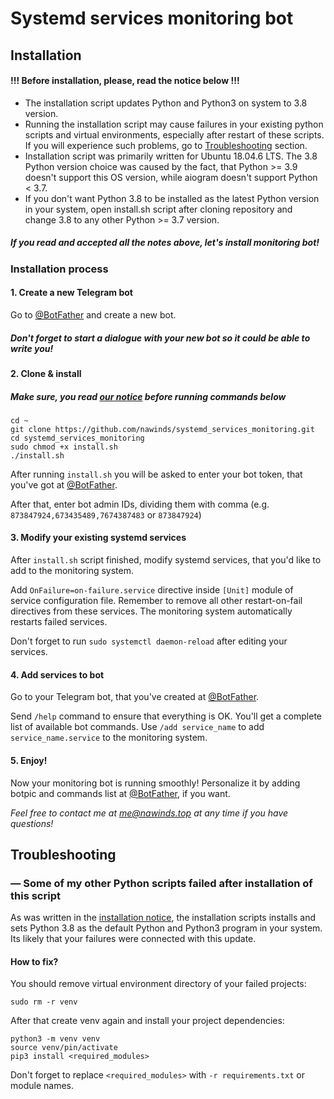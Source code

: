# Systemd services monitoring bot
## Installation
#### !!! Before installation, please, read the notice below !!!
- The installation script updates Python and Python3 on system to 3.8 version. 
- Running the installation script may cause failures in your existing python scripts and 
virtual environments, especially after restart of these scripts. If you will experience 
such problems, go to [Troubleshooting](#Troubleshooting) section.
- Installation script was primarily written for Ubuntu 18.04.6 LTS. The 3.8 Python 
version choice was caused by the fact, that Python >= 3.9 doesn't support this OS version, 
while aiogram doesn't support Python < 3.7.
- If you don't want Python 3.8 to be installed as the latest Python version in your system,
open install.sh script after cloning repository and change 3.8 to any other Python >= 3.7 
version.
##### If you read and accepted all the notes above, let's install monitoring bot!

### Installation process
#### 1. Create a new Telegram bot
Go to [@BotFather](https://t.me/BotFather) and create a new bot.
##### Don't forget to start a dialogue with your new bot so it could be able to write you!

#### 2. Clone & install
##### Make sure, you read [our notice](#Installation) before running commands below
```shell script
cd ~
git clone https://github.com/nawinds/systemd_services_monitoring.git
cd systemd_services_monitoring
sudo chmod +x install.sh
./install.sh
```
After running `install.sh` you will be asked to enter your bot token, that you've got at 
[@BotFather](https://t.me/BotFather).

After that, enter bot admin IDs, dividing them with 
comma (e.g. `873847924,673435489,7674387483` or `873847924`)

#### 3. Modify your existing systemd services
After `install.sh` script finished, modify systemd services, that you'd like 
to add to the monitoring system.

Add `OnFailure=on-failure.service` directive inside `[Unit]` module 
of service configuration file. Remember to remove all other restart-on-fail 
directives from these services. The monitoring system automatically 
restarts failed services.

Don't forget to run `sudo systemctl daemon-reload` after editing your services.

#### 4. Add services to bot
Go to your Telegram bot, that you've created at [@BotFather](https://t.me/BotFather).

Send `/help` command to ensure that everything is OK. You'll get a complete list 
of available bot commands. Use `/add service_name` to add `service_name.service` to 
the monitoring system.

#### 5. Enjoy!
Now your monitoring bot is running smoothly! Personalize it by adding botpic and commands 
list at [@BotFather](https://t.me/BotFather), if you want.

_Feel free to contact me at [me@nawinds.top](mailto:me@nawinds.top) at any time 
if you have questions!_

## Troubleshooting
### — Some of my other Python scripts failed after installation of this script
As was written in the [installation notice](#Installation), the installation scripts 
installs and sets Python 3.8 as the default Python and Python3 program in your system.
Its likely that your failures were connected with this update.
#### How to fix?
You should remove virtual environment directory of your failed projects:
```shell script
sudo rm -r venv
```
After that create venv again and install your project dependencies:
```shell script
python3 -m venv venv
source venv/pin/activate
pip3 install <required_modules>
```
Don't forget to replace `<required_modules>` with `-r requirements.txt` or module names.